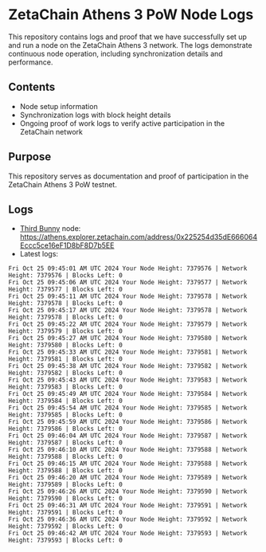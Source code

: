 # ZetaChain Athens 3 PoW Node Logs
This repository contains logs and proof that we have successfully set up and run a node on the ZetaChain Athens 3 network. The logs demonstrate continuous node operation, including synchronization details and performance.

## Contents
- Node setup information
- Synchronization logs with block height details
- Ongoing proof of work logs to verify active participation in the ZetaChain network

## Purpose
This repository serves as documentation and proof of participation in the ZetaChain Athens 3 PoW testnet.

## Logs

- [Third Bunny](https://thirdbunny.xyz/) node: https://athens.explorer.zetachain.com/address/0x225254d35dE666064Eccc5ce16eF1D8bF8D7b5EE
- Latest logs:
```
Fri Oct 25 09:45:01 AM UTC 2024 Your Node Height: 7379576 | Network Height: 7379576 | Blocks Left: 0
Fri Oct 25 09:45:06 AM UTC 2024 Your Node Height: 7379577 | Network Height: 7379577 | Blocks Left: 0
Fri Oct 25 09:45:11 AM UTC 2024 Your Node Height: 7379578 | Network Height: 7379578 | Blocks Left: 0
Fri Oct 25 09:45:17 AM UTC 2024 Your Node Height: 7379578 | Network Height: 7379578 | Blocks Left: 0
Fri Oct 25 09:45:22 AM UTC 2024 Your Node Height: 7379579 | Network Height: 7379579 | Blocks Left: 0
Fri Oct 25 09:45:27 AM UTC 2024 Your Node Height: 7379580 | Network Height: 7379580 | Blocks Left: 0
Fri Oct 25 09:45:33 AM UTC 2024 Your Node Height: 7379581 | Network Height: 7379581 | Blocks Left: 0
Fri Oct 25 09:45:38 AM UTC 2024 Your Node Height: 7379582 | Network Height: 7379582 | Blocks Left: 0
Fri Oct 25 09:45:43 AM UTC 2024 Your Node Height: 7379583 | Network Height: 7379583 | Blocks Left: 0
Fri Oct 25 09:45:49 AM UTC 2024 Your Node Height: 7379584 | Network Height: 7379584 | Blocks Left: 0
Fri Oct 25 09:45:54 AM UTC 2024 Your Node Height: 7379585 | Network Height: 7379585 | Blocks Left: 0
Fri Oct 25 09:45:59 AM UTC 2024 Your Node Height: 7379586 | Network Height: 7379586 | Blocks Left: 0
Fri Oct 25 09:46:04 AM UTC 2024 Your Node Height: 7379587 | Network Height: 7379587 | Blocks Left: 0
Fri Oct 25 09:46:10 AM UTC 2024 Your Node Height: 7379588 | Network Height: 7379588 | Blocks Left: 0
Fri Oct 25 09:46:15 AM UTC 2024 Your Node Height: 7379588 | Network Height: 7379588 | Blocks Left: 0
Fri Oct 25 09:46:20 AM UTC 2024 Your Node Height: 7379589 | Network Height: 7379589 | Blocks Left: 0
Fri Oct 25 09:46:26 AM UTC 2024 Your Node Height: 7379590 | Network Height: 7379590 | Blocks Left: 0
Fri Oct 25 09:46:31 AM UTC 2024 Your Node Height: 7379591 | Network Height: 7379591 | Blocks Left: 0
Fri Oct 25 09:46:36 AM UTC 2024 Your Node Height: 7379592 | Network Height: 7379592 | Blocks Left: 0
Fri Oct 25 09:46:42 AM UTC 2024 Your Node Height: 7379593 | Network Height: 7379593 | Blocks Left: 0
```

